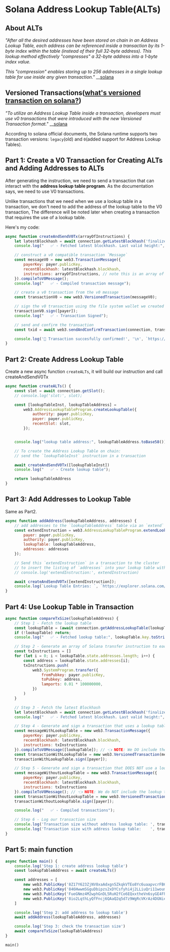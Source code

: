 # Solana Address Lookup Table(ALTs)
## About ALTs
_"After all the desired addresses have been stored on chain in an Address Lookup Table, each address can be referenced inside a transaction by its 1-byte index within the table (instead of their full 32-byte address). This lookup method effectively "compresses" a 32-byte address into a 1-byte index value._

_This "compression" enables storing up to 256 addresses in a single lookup table for use inside any given transaction."_     __[solana](https://docs.solana.com/developing/lookup-tables)

## Versioned Transactions([what's versioned transaction on solana?](https://www.quicknode.com/guides/solana-development/transactions/how-to-use-versioned-transactions-on-solana))
_"To utilize an Address Lookup Table inside a transaction, developers must use v0 transactions that were introduced with the new Versioned Transaction format."_      __[solana](https://docs.solana.com/developing/lookup-tables#versioned-transactions)

According to solana official documents, the Solana runtime supports two transaction versions: `legacy`(old) and `0`(added support for Address Lookup Tables).




## Part 1: Create a V0 Transaction for Creating ALTs and Adding Addresses to ALTs
After generating the instruction, we need to send a transaction that can interact with the **address lookup table program**. As the documentation says, we need to use V0 transactions.

Unlike transactions that we need when we use a lookup table in a transaction, we don't need to add the address of the lookup table to the V0 transaction, The difference will be noted later when creating a transaction that requires the use of a lookup table.

Here's my code:
```javascript
async function createAndSendV0Tx(arrayOfInstructions) {
    let latestBlockhash = await connection.getLatestBlockhash('finalized');
    console.log("   ✅ - Fetched latest blockhash. Last valid height:", latestBlockhash.lastValidBlockHeight);

    // construct a v0 compatible transaction `Message`
    const messageV0 = new web3.TransactionMessage({
        payerKey: payer.publicKey,
        recentBlockhash: latestBlockhash.blockhash,
        instructions: arrayOfInstructions, // note this is an array of instructions
    }).compileToV0Message();
    console.log("   ✅ - Compiled transaction message");

    // create a v0 transaction from the v0 message
    const transactionV0 = new web3.VersionedTransaction(messageV0);

    // sign the v0 transaction using the file system wallet we created named `payer`
    transactionV0.sign([payer]);
    console.log("   ✅ - Transaction Signed");

    // send and confirm the transaction
    const txid = await web3.sendAndConfirmTransaction(connection, transactionV0);

    console.log('🎉 Transaction succesfully confirmed!', '\n', `https://explorer.solana.com/tx/${txid}?cluster=devnet`);
}
```




## Part 2: Create Address Lookup Table
Create a new async function `createALTs`, it will build our instruction and call createAndSendV0Tx

``` javascript
async function createALTs() {
    const slot = await connection.getSlot();
    // console.log('slot:', slot);

    const [lookupTableInst, lookupTableAddress] =
        web3.AddressLookupTableProgram.createLookupTable({
            authority: payer.publicKey,
            payer: payer.publicKey,
            recentSlot: slot,
        });


    console.log("lookup table address:", lookupTableAddress.toBase58());

    // To create the Address Lookup Table on chain:
    // send the `lookupTableInst` instruction in a transaction

    await createAndSendV0Tx([lookupTableInst])
    console.log("   ✅ - Create lookup table");

    return lookupTableAddress
}
```




## Part 3: Add Addresses to Lookup Table
Same as Part2.

``` javascript
async function addAddress(lookupTableAddress, addresses) {
    // add addresses to the `lookupTableAddress` table via an `extend` instruction
    const extendInstruction = web3.AddressLookupTableProgram.extendLookupTable({
        payer: payer.publicKey,
        authority: payer.publicKey,
        lookupTable: lookupTableAddress,
        addresses: addresses
    });

    // Send this `extendInstruction` in a transaction to the cluster
    // to insert the listing of `addresses` into your lookup table with address `lookupTableAddress`
    // console.log('extendInstruction:', extendInstruction)

    await createAndSendV0Tx([extendInstruction]);
    console.log(`Lookup Table Entries: `, `https://explorer.solana.com/address/${lookupTableAddress.toString()}/entries?cluster=devnet`)
}
```




## Part 4: Use Lookup Table in Transaction

``` javascript
async function compareTxSize(lookupTableAddress) {
    // Step 1 - Fetch the lookup table
    const lookupTable = (await connection.getAddressLookupTable(lookupTableAddress)).value;
    if (!lookupTable) return;
    console.log("   ✅ - Fetched lookup table:", lookupTable.key.toString());

    // Step 2 - Generate an array of Solana transfer instruction to each address in our lookup table
    const txInstructions = []
    for (let i = 0; i < lookupTable.state.addresses.length; i++) {
        const address = lookupTable.state.addresses[i];
        txInstructions.push(
            web3.SystemProgram.transfer({
                fromPubkey: payer.publicKey,
                toPubkey: address,
                lamports: 0.01 * 100000000,
            })
        )
    }

    // Step 3 - Fetch the latest Blockhash
    let latestBlockhash = await connection.getLatestBlockhash('finalized');
    console.log("   ✅ - Fetched latest blockhash. Last valid height:", latestBlockhash.lastValidBlockHeight);

    // Step 4 - Generate and sign a transaction that uses a lookup table
    const messageWithLookupTable = new web3.TransactionMessage({
        payerKey: payer.publicKey,
        recentBlockhash: latestBlockhash.blockhash,
        instructions: txInstructions
    }).compileToV0Message([lookupTable]); // 👈 NOTE: We DO include the lookup table
    const transactionWithLookupTable = new web3.VersionedTransaction(messageWithLookupTable);
    transactionWithLookupTable.sign([payer]);

    // Step 5 - Generate and sign a transaction that DOES NOT use a lookup table
    const messageWithoutLookupTable = new web3.TransactionMessage({
        payerKey: payer.publicKey,
        recentBlockhash: latestBlockhash.blockhash,
        instructions: txInstructions
    }).compileToV0Message(); // 👈 NOTE: We do NOT include the lookup table
    const transactionWithoutLookupTable = new web3.VersionedTransaction(messageWithoutLookupTable);
    transactionWithoutLookupTable.sign([payer]);

    console.log("   ✅ - Compiled transactions");

    // Step 6 - Log our transaction size
    console.log('Transaction size without address lookup table: ', transactionWithoutLookupTable.serialize().length, 'bytes');
    console.log('Transaction size with address lookup table:    ', transactionWithLookupTable.serialize().length, 'bytes');
}

```

## Part 5: main function
``` javascript
async function main() {
    console.log('Step 1: create address lookup table')
    const lookupTableAddress = await createALTs()

    const addresses = [
        new web3.PublicKey('8Z17Y623ZjNV8xaAdxgn5ZkqkVTEo8Yc6uaapvcrFB62'),
        new web3.PublicKey('846HwwmSGguDbipzs2xDYCsfyhi4j2LLiuQri11woums'),
        new web3.PublicKey('FueGNmz4M2wphGnDL5RuH2fCo6EQxxtheVn6syGE4Fh1'),
        new web3.PublicKey('8io2LqthLyQfFncj6QAaQ2q5d7z9WgRcVKrAz4DGNiee'),
    ]

    console.log('Step 2: add address to lookup table')
    await addAddress(lookupTableAddress, addresses)

    console.log('Step 3: check the transaction size')
    await compareTxSize(lookupTableAddress)
}
```

```
main()
```

